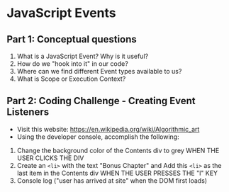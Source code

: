 # JavaScript Events

## Part 1: Conceptual questions
1. What is a JavaScript Event? Why is it useful?
2. How do we "hook into it" in our code?
3. Where can we find different Event types available to us?
4. What is Scope or Execution Context?

## Part 2: Coding Challenge - Creating Event Listeners
* Visit this website: https://en.wikipedia.org/wiki/Algorithmic_art
* Using the developer console, accomplish the following:
1. Change the background color of the Contents div to grey WHEN THE USER CLICKS THE DIV
2. Create an `<li>` with the text "Bonus Chapter" and Add this `<li>` as the last item in the Contents div WHEN THE USER PRESSES THE "l" KEY
4. Console log ("user has arrived at site" when the DOM first loads)
